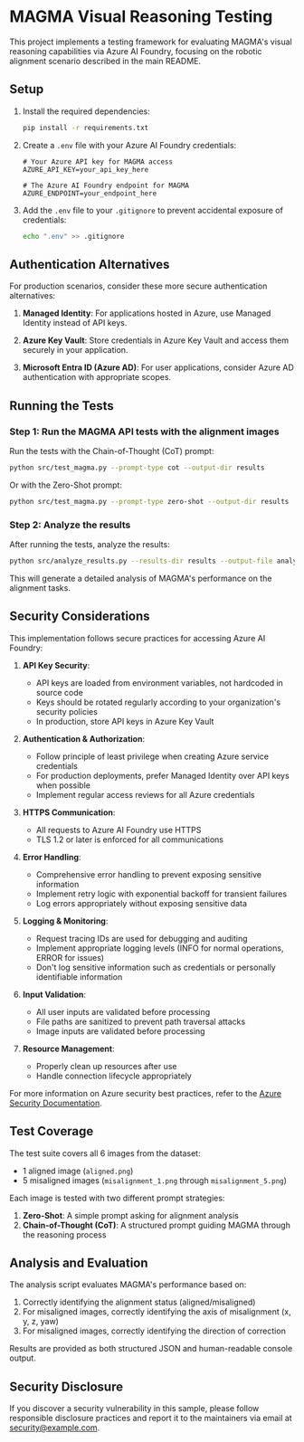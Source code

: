 # MAGMA Visual Reasoning Testing

This project implements a testing framework for evaluating MAGMA's visual reasoning capabilities via Azure AI Foundry, focusing on the robotic alignment scenario described in the main README.

## Setup

1. Install the required dependencies:
   ```bash
   pip install -r requirements.txt
   ```

2. Create a `.env` file with your Azure AI Foundry credentials:
   ```
   # Your Azure API key for MAGMA access
   AZURE_API_KEY=your_api_key_here
   
   # The Azure AI Foundry endpoint for MAGMA
   AZURE_ENDPOINT=your_endpoint_here
   ```

3. Add the `.env` file to your `.gitignore` to prevent accidental exposure of credentials:
   ```bash
   echo ".env" >> .gitignore
   ```

## Authentication Alternatives

For production scenarios, consider these more secure authentication alternatives:

1. **Managed Identity**: For applications hosted in Azure, use Managed Identity instead of API keys.

2. **Azure Key Vault**: Store credentials in Azure Key Vault and access them securely in your application.

3. **Microsoft Entra ID (Azure AD)**: For user applications, consider Azure AD authentication with appropriate scopes.

## Running the Tests

### Step 1: Run the MAGMA API tests with the alignment images

Run the tests with the Chain-of-Thought (CoT) prompt:
```bash
python src/test_magma.py --prompt-type cot --output-dir results
```

Or with the Zero-Shot prompt:
```bash
python src/test_magma.py --prompt-type zero-shot --output-dir results
```

### Step 2: Analyze the results

After running the tests, analyze the results:
```bash
python src/analyze_results.py --results-dir results --output-file analysis_summary.json
```

This will generate a detailed analysis of MAGMA's performance on the alignment tasks.

## Security Considerations

This implementation follows secure practices for accessing Azure AI Foundry:

1. **API Key Security**: 
   - API keys are loaded from environment variables, not hardcoded in source code
   - Keys should be rotated regularly according to your organization's security policies
   - In production, store API keys in Azure Key Vault

2. **Authentication & Authorization**:
   - Follow principle of least privilege when creating Azure service credentials
   - For production deployments, prefer Managed Identity over API keys when possible
   - Implement regular access reviews for all Azure credentials

3. **HTTPS Communication**: 
   - All requests to Azure AI Foundry use HTTPS
   - TLS 1.2 or later is enforced for all communications

4. **Error Handling**: 
   - Comprehensive error handling to prevent exposing sensitive information
   - Implement retry logic with exponential backoff for transient failures
   - Log errors appropriately without exposing sensitive data

5. **Logging & Monitoring**:
   - Request tracing IDs are used for debugging and auditing
   - Implement appropriate logging levels (INFO for normal operations, ERROR for issues)
   - Don't log sensitive information such as credentials or personally identifiable information

6. **Input Validation**:
   - All user inputs are validated before processing
   - File paths are sanitized to prevent path traversal attacks
   - Image inputs are validated before processing

7. **Resource Management**:
   - Properly clean up resources after use
   - Handle connection lifecycle appropriately

For more information on Azure security best practices, refer to the [Azure Security Documentation](https://learn.microsoft.com/en-us/azure/security/fundamentals/).

## Test Coverage

The test suite covers all 6 images from the dataset:
- 1 aligned image (`aligned.png`)
- 5 misaligned images (`misalignment_1.png` through `misalignment_5.png`)

Each image is tested with two different prompt strategies:
1. **Zero-Shot**: A simple prompt asking for alignment analysis
2. **Chain-of-Thought (CoT)**: A structured prompt guiding MAGMA through the reasoning process

## Analysis and Evaluation

The analysis script evaluates MAGMA's performance based on:
1. Correctly identifying the alignment status (aligned/misaligned)
2. For misaligned images, correctly identifying the axis of misalignment (x, y, z, yaw)
3. For misaligned images, correctly identifying the direction of correction

Results are provided as both structured JSON and human-readable console output.

## Security Disclosure

If you discover a security vulnerability in this sample, please follow responsible disclosure practices and report it to the maintainers via email at [security@example.com](mailto:security@example.com).